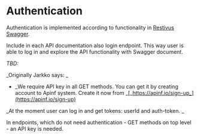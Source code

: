 # Authentication

Authentication is implemented according to functionality in [Restivus Swagger](https://github.com/apinf/restivus-swagger).

Include in each API documentation also login endpoint. This way user is able to log in and explore the API functionality with Swagger document.

_TBD:_

_Originally Jarkko says: _

* _We require API key in all GET methods. You can get it by creating account to Apinf system. Create it now from _[_https://apinf.io/sign-up_](https://apinf.io/sign-up)

_At the moment user can log in and get tokens: userId and auth-token.  _

In endpoints, which do not need authentication - GET methods on top level - an API key is needed.

